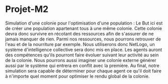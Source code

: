 # Projet-M2
Simulation d'une colonie pour l'optimisation d'une population :
Le But ici est de créer une population apartenant tous à une même colonie. Cette colonie devra donc survivre en récotant des ressources afin de s'assurer de ne jamais manquer de rien. Parmi nos ressources, nous pourrons retrouver de l'eau et de la nourriture par exemple. Nous utiliserons donc NetLogo, un système d'intelligence collective sera donc mis en place. Les agents auront des compétences qu'ils pourront faire évoluer suivant leur activité au sein de la colonie. Nous pourrons aussi imaginer une colonie externe générer aussi par le système qui entrera en conflit avec la première. Au final, notre simulation sera capable de déterminer pour chaque agent ce qu'il doit faire à n'importe quel moment pour optimiser le rendu global de la colonie.
